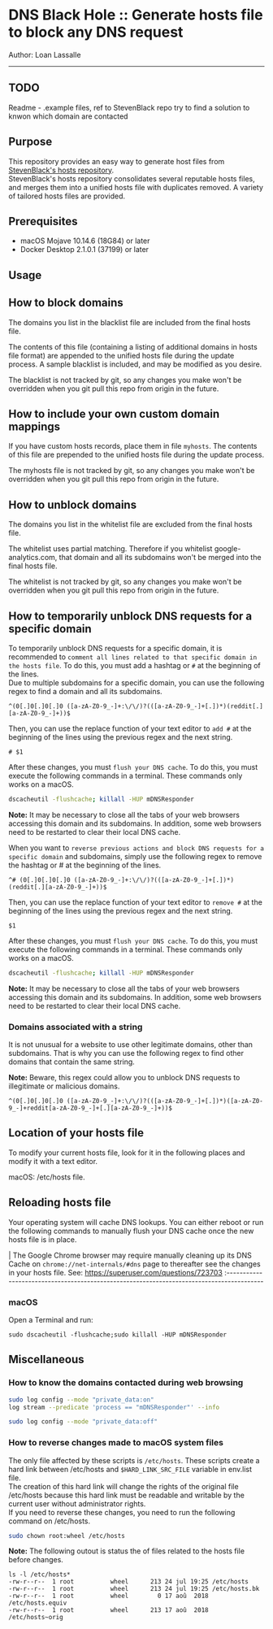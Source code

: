# DNS Black Hole :: Generate hosts file to block any DNS request

Author: Loan Lassalle
***

## TODO
Readme - .example files, ref to StevenBlack repo
try to find a solution to knwon which domain are contacted

## Purpose

This repository provides an easy way to generate host files from [StevenBlack's hosts repository](https://github.com/StevenBlack/hosts).  
StevenBlack's hosts repository consolidates several reputable hosts files, and merges them into a unified hosts file with duplicates removed. A variety of tailored hosts files are provided.

## Prerequisites

* macOS Mojave 10.14.6 (18G84) or later
* Docker Desktop 2.1.0.1 (37199) or later

## Usage



## How to block domains

The domains you list in the blacklist file are included from the final hosts file.

The contents of this file (containing a listing of additional domains in hosts file format) are appended to the unified hosts file during the update process. A sample blacklist is included, and may be modified as you desire.

The blacklist is not tracked by git, so any changes you make won't be overridden when you git pull this repo from origin in the future.

## How to include your own custom domain mappings

If you have custom hosts records, place them in file `myhosts`. The contents of this file are prepended to the unified hosts file during the update process.

The myhosts file is not tracked by git, so any changes you make won't be overridden when you git pull this repo from origin in the future.

## How to unblock domains

The domains you list in the whitelist file are excluded from the final hosts file.

The whitelist uses partial matching. Therefore if you whitelist google-analytics.com, that domain and all its subdomains won't be merged into the final hosts file.

The whitelist is not tracked by git, so any changes you make won't be overridden when you git pull this repo from origin in the future.

## How to temporarily unblock DNS requests for a specific domain

To temporarily unblock DNS requests for a specific domain, it is recommended to `comment all lines related to that specific domain in the hosts file`. To do this, you must add a hashtag or `#` at the beginning of the lines.  
Due to multiple subdomains for a specific domain, you can use the following regex to find a domain and all its subdomains.

```regex
^(0[.]0[.]0[.]0 ([a-zA-Z0-9_-]+:\/\/)?(([a-zA-Z0-9_-]+[.])*)(reddit[.][a-zA-Z0-9_-]+))$
```

Then, you can use the replace function of your text editor to `add #` at the beginning of the lines using the previous regex and the next string.

```replace-text
# $1
```

After these changes, you must `flush your DNS cache`. To do this, you must execute the following commands in a terminal. These commands only works on a macOS.

```sh
dscacheutil -flushcache; killall -HUP mDNSResponder
```

**Note:** It may be necessary to close all the tabs of your web browsers accessing this domain and its subdomains. In addition, some web browsers need to be restarted to clear their local DNS cache.

When you want to `reverse previous actions and block DNS requests for a specific domain` and subdomains, simply use the following regex to remove the hashtag or # at the beginning of the lines.

```regex
^# (0[.]0[.]0[.]0 ([a-zA-Z0-9_-]+:\/\/)?(([a-zA-Z0-9_-]+[.])*)(reddit[.][a-zA-Z0-9_-]+))$
```

Then, you can use the replace function of your text editor to `remove #` at the beginning of the lines using the previous regex and the next string.

```replace-text
$1
```

After these changes, you must `flush your DNS cache`. To do this, you must execute the following commands in a terminal. These commands only works on a macOS.

```sh
dscacheutil -flushcache; killall -HUP mDNSResponder
```

**Note:** It may be necessary to close all the tabs of your web browsers accessing this domain and its subdomains. In addition, some web browsers need to be restarted to clear their local DNS cache.

### Domains associated with a string

It is not unusual for a website to use other legitimate domains, other than subdomains. That is why you can use the following regex to find other domains that contain the same string.

**Note:** Beware, this regex could allow you to unblock DNS requests to illegitimate or malicious domains.

```regex
^(0[.]0[.]0[.]0 ([a-zA-Z0-9_-]+:\/\/)?(([a-zA-Z0-9_-]+[.])*)([a-zA-Z0-9_-]+reddit[a-zA-Z0-9_-]+[.][a-zA-Z0-9_-]+))$
```

## Location of your hosts file

To modify your current hosts file, look for it in the following places and modify it with a text editor.

macOS: /etc/hosts file.

## Reloading hosts file

Your operating system will cache DNS lookups. You can either reboot or run the following commands to
manually flush your DNS cache once the new hosts file is in place.

| The Google Chrome browser may require manually cleaning up its DNS Cache on `chrome://net-internals/#dns` page to thereafter see the changes in your hosts file. See: https://superuser.com/questions/723703
:-----------------------------------------------------------------------------------------

### macOS

Open a Terminal and run:

```
sudo dscacheutil -flushcache;sudo killall -HUP mDNSResponder
```

## Miscellaneous

### How to know the domains contacted during web browsing

```sh
sudo log config --mode "private_data:on"
log stream --predicate 'process == "mDNSResponder"' --info
```

```sh
sudo log config --mode "private_data:off"
```

### How to reverse changes made to macOS system files

The only file affected by these scripts is `/etc/hosts`. These scripts create a hard link between /etc/hosts and `$HARD_LINK_SRC_FILE` variable in env.list file.  
The creation of this hard link will change the rights of the original file /etc/hosts because this hard link must be readable and writable by the current user without administrator rights.  
If you need to reverse these changes, you need to run the following command on /etc/hosts.

```sh
sudo chown root:wheel /etc/hosts
```

**Note:** The following outout is status the of files related to the hosts file before changes.
```
ls -l /etc/hosts*
-rw-r--r--  1 root          wheel      213 24 jul 19:25 /etc/hosts
-rw-r--r--  1 root          wheel      213 24 jul 19:25 /etc/hosts.bk
-rw-r--r--  1 root          wheel        0 17 aoû  2018 /etc/hosts.equiv
-rw-r--r--  1 root          wheel      213 17 aoû  2018 /etc/hosts~orig
```
